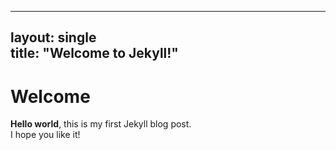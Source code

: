  ---  
layout: single  
title: "Welcome to Jekyll!"   
--- 

# Welcome  
**Hello world**, this is my first Jekyll blog post.  
I hope you like it!  
